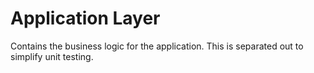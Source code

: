 # Application Layer

Contains the business logic for the application. This is separated out to simplify unit testing. 